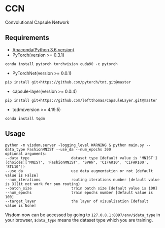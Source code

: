 # CCN
Convolutional Capsule Network

## Requirements
* [Anaconda(Python 3.6 version)](https://www.anaconda.com/download/)
* PyTorch(version >= 0.3.1) 
```
conda install pytorch torchvision cuda90 -c pytorch
```
* PyTorchNet(version >= 0.0.1)
```
pip install git+https://github.com/pytorch/tnt.git@master
```
* capsule-layer(version >= 0.0.4)
```
pip install git+https://github.com/leftthomas/CapsuleLayer.git@master
```
* tqdm(version >= 4.19.5)
```
conda install tqdm
```

## Usage
```
python -m visdom.server -logging_level WARNING & python main.py --data_type FashionMNIST --use_da --num_epochs 300
optional arguments:
--data_type                   dataset type [default value is 'MNIST'](choices:['MNIST', 'FashionMNIST', 'SVHN', 'CIFAR10', 'CIFAR100', 'STL10'])
--use_da                      use data augmentation or not [default value is False]
--num_iterations              routing iterations number [default value is 3](it not work for sum routing)
--batch_size                  train batch size [default value is 100]
--num_epochs                  train epochs number [default value is 100]
--target_layer                the layer of visualization [default value is None]
```
Visdom now can be accessed by going to `127.0.0.1:8097/env/$data_type` in your browser, `$data_type` means the dataset type which you are training.
